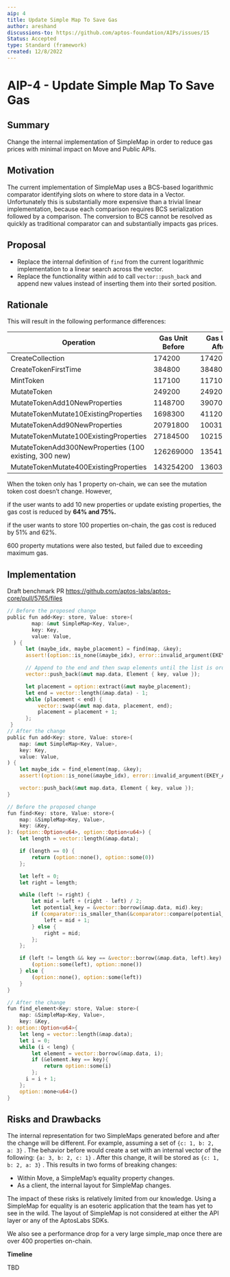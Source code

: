 ```yaml
---
aip: 4
title: Update Simple Map To Save Gas
author: areshand
discussions-to: https://github.com/aptos-foundation/AIPs/issues/15
Status: Accepted
type: Standard (framework)
created: 12/8/2022
---
```


# AIP-4 - Update Simple Map To Save Gas

## Summary

Change the internal implementation of SimpleMap in order to reduce gas prices with minimal impact on Move and Public APIs.

## Motivation

The current implementation of SimpleMap uses a BCS-based logarithmic comparator identifying slots on where to store data in a Vector. Unfortunately this is substantially more expensive than a trivial linear implementation, because each comparison requires BCS serialization followed by a comparison. The conversion to BCS cannot be resolved as quickly as traditional comparator can and substantially impacts gas prices.

## Proposal

- Replace the internal definition of `find` from the current logarithmic implementation to a linear search across the vector.
- Replace the functionality within `add` to call `vector::push_back` and append new values instead of inserting them into their sorted position.

## Rationale

This will result in the following performance differences:

| Operation | Gas Unit Before | Gas Unit After | Delta |
| --- | --- | --- | --- |
| CreateCollection | 174200 | 174200 |  |
| CreateTokenFirstTime | 384800 | 384800 |  |
| MintToken | 117100 | 117100 |  |
| MutateToken | 249200 | 249200 |  |
| MutateTokenAdd10NewProperties | 1148700 | 390700 | 64% |
| MutateTokenMutate10ExistingProperties | 1698300 | 411200 | 75% |
| MutateTokenAdd90NewProperties | 20791800 | 10031700 | 51% |
| MutateTokenMutate100ExistingProperties | 27184500 | 10215200 | 62% |
| MutateTokenAdd300NewProperties (100 existing, 300 new) | 126269000 | 135417900 | -7% |
| MutateTokenMutate400ExistingProperties | 143254200 | 136036800 | 5% |

When the token only has 1 property on-chain, we can see the mutation token cost doesn’t change. However,

if the user wants to add 10 new properties or update existing properties, the gas cost is reduced by **64% and 75%.**

if the user wants to store 100 properties on-chain, the gas cost is reduced by 51% and 62%.

600 property mutations were also tested, but failed due to exceeding maximum gas.

## Implementation

Draft benchmark PR https://github.com/aptos-labs/aptos-core/pull/5765/files

```rust
// Before the proposed change
public fun add<Key: store, Value: store>(
        map: &mut SimpleMap<Key, Value>,
        key: Key,
        value: Value,
  ) {
      let (maybe_idx, maybe_placement) = find(map, &key);
      assert!(option::is_none(&maybe_idx), error::invalid_argument(EKEY_ALREADY_EXISTS));

      // Append to the end and then swap elements until the list is ordered again
      vector::push_back(&mut map.data, Element { key, value });

      let placement = option::extract(&mut maybe_placement);
      let end = vector::length(&map.data) - 1;
      while (placement < end) {
          vector::swap(&mut map.data, placement, end);
          placement = placement + 1;
      };
 }
// After the change
public fun add<Key: store, Value: store>(
    map: &mut SimpleMap<Key, Value>,
    key: Key,
    value: Value,
) {
    let maybe_idx = find_element(map, &key);
    assert!(option::is_none(&maybe_idx), error::invalid_argument(EKEY_ALREADY_EXISTS));

    vector::push_back(&mut map.data, Element { key, value });
}
```

```rust
// Before the proposed change
fun find<Key: store, Value: store>(
    map: &SimpleMap<Key, Value>,
    key: &Key,
): (option::Option<u64>, option::Option<u64>) {
    let length = vector::length(&map.data);

    if (length == 0) {
        return (option::none(), option::some(0))
    };

    let left = 0;
    let right = length;

    while (left != right) {
        let mid = left + (right - left) / 2;
        let potential_key = &vector::borrow(&map.data, mid).key;
        if (comparator::is_smaller_than(&comparator::compare(potential_key, key))) {
            left = mid + 1;
        } else {
            right = mid;
        };
    };

    if (left != length && key == &vector::borrow(&map.data, left).key) {
        (option::some(left), option::none())
    } else {
        (option::none(), option::some(left))
    }
}

// After the change
fun find_element<Key: store, Value: store>(
    map: &SimpleMap<Key, Value>,
    key: &Key,
): option::Option<u64>{
    let leng = vector::length(&map.data);
    let i = 0;
    while (i < leng) {
        let element = vector::borrow(&map.data, i);
        if (&element.key == key){
            return option::some(i)
        };
      i = i + 1;
    };
    option::none<u64>()
}
```

## **Risks and Drawbacks**

The internal representation for two SimpleMaps generated before and after the change will be different. For example, assuming a set of `{c: 1, b: 2, a: 3}` . The behavior before would create a set with an internal vector of the following: `{a: 3, b: 2, c: 1}` . After this change, it will be stored as `{c: 1, b: 2, a: 3}` . This results in two forms of breaking changes:

- Within Move, a SimpleMap’s equality property changes.
- As a client, the internal layout for SimpleMap changes.

The impact of these risks is relatively limited from our knowledge. Using a SimpleMap for equality is an esoteric application that the team has yet to see in the wild. The layout of SimpleMap is not considered at either the API layer or any of the AptosLabs SDKs.

We also see a performance drop for a very large simple_map once there are over 400 properties on-chain.

**Timeline**

TBD
